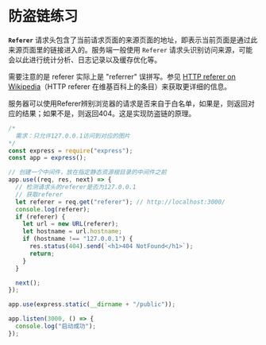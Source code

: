 # 防盗链练习

**`Referer`** 请求头包含了当前请求页面的来源页面的地址，即表示当前页面是通过此来源页面里的链接进入的。服务端一般使用 `Referer` 请求头识别访问来源，可能会以此进行统计分析、日志记录以及缓存优化等。

需要注意的是 referer 实际上是 "referrer" 误拼写。参见 [HTTP referer on Wikipedia](https://zh.wikipedia.org/wiki/HTTP_referer)（HTTP referer 在维基百科上的条目）来获取更详细的信息。

服务器可以使用Referer辨别浏览器的请求是否来自于白名单，如果是，则返回对应的结果；如果不是，则返回404。这是实现防盗链的原理。

```js
/* 
  需求：只允许127.0.0.1访问到对应的图片
*/
const express = require("express");
const app = express();

// 创建一个中间件，放在指定静态资源根目录的中间件之前
app.use((req, res, next) => {
  // 检测请求头的referer是否为127.0.0.1
  // 获取referer
  let referer = req.get("referer"); // http://localhost:3000/
  console.log(referer);
  if (referer) {
    let url = new URL(referer);
    let hostname = url.hostname;
    if (hostname !== "127.0.0.1") {
      res.status(404).send(`<h1>404 NotFound</h1>`);
      return;
    }
  }

  next();
});

app.use(express.static(__dirname + "/public"));

app.listen(3000, () => {
  console.log("启动成功");
});
```

